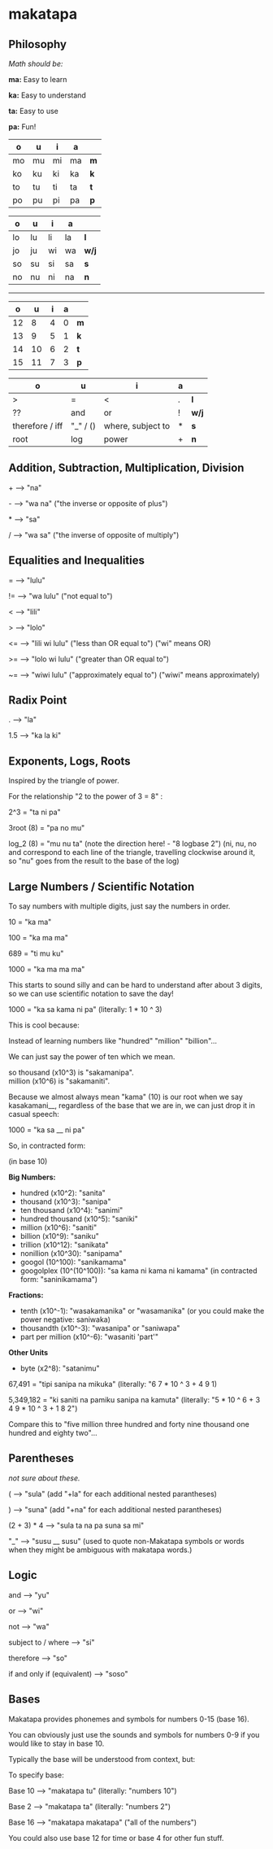 # makatapa

## Philosophy

_Math should be:_

**ma:** Easy to learn

**ka:** Easy to understand

**ta:** Easy to use

**pa:** Fun!




|o|u|i|a||
|-|-|-|-|-|
|mo|mu|mi|ma|**m**|
|ko|ku|ki|ka|**k**|
|to|tu|ti|ta|**t**|
|po|pu|pi|pa|**p**|

|o|u|i|a||
|-|-|-|-|-|
|lo|lu|li|la|**l**|
|jo|ju|wi|wa|**w/j**|
|so|su|si|sa|**s**|
|no|nu|ni|na|**n**|

---

|o|u|i|a||
|-|-|-|-|-|
|12|8|4|0|**m**|
|13|9|5|1|**k**|
|14|10|6|2|**t**|
|15|11|7|3|**p**|

|o|u|i|a||
|-|-|-|-|-|
|>|=|<|.|**l**|
|??|and|or|!|**w/j**|
|therefore / iff|"_" / ()| where, subject to|\*|**s**|
|root|log|power|+|**n**|

## Addition, Subtraction, Multiplication, Division

\+ --> "na"

\- --> "wa na" ("the inverse or opposite of plus")

\* --> "sa"

/ --> "wa sa" ("the inverse of opposite of multiply")


## Equalities and Inequalities

= --> "lulu"

!= --> "wa lulu" ("not equal to")

\< --> "lili"

\> --> "lolo"

\<= --> "lili wi lulu" ("less than OR equal to") ("wi" means OR)

\>= --> "lolo wi lulu" ("greater than OR equal to")

\~= --> "wiwi lulu" ("approximately equal to") ("wiwi" means approximately)

## Radix Point 

. --> "la"

1.5 --> "ka la ki"

## Exponents, Logs, Roots

Inspired by the triangle of power. 

For the relationship "2 to the power of 3 = 8" :

2^3 = "ta ni pa"

3root (8) = "pa no mu" 

log_2 (8) = "mu nu ta" (note the direction here! - "8 logbase 2") (ni, nu, no and correspond to each line of the triangle, travelling clockwise around it, so "nu" goes from the result to the base of the log)

## Large Numbers / Scientific Notation

To say numbers with multiple digits, just say the numbers in order.

10 = "ka ma"

100 = "ka ma ma"

689 = "ti mu ku"

1000 = "ka ma ma ma"

This starts to sound silly and can be hard to understand after about 3 digits, so we can use scientific notation to save the day!

1000 = "ka sa kama ni pa" (literally: 1 * 10 ^ 3)

This is cool because:

Instead of learning numbers like "hundred" "million" "billion"...

We can just say the power of ten which we mean.

so thousand (x10^3) is "sakamanipa".  
million (x10^6) is "sakamaniti".

Because we almost always mean "kama" (10) is our root when we say kasakamani__, regardless of the base that we are in, we can just drop it in casual speech:

1000 = "ka sa __ ni pa"

So, in contracted form:

(in base 10)

**Big Numbers:**

* hundred (x10^2): "sanita"  
* thousand (x10^3): "sanipa" 
* ten thousand (x10^4): "sanimi" 
* hundred thousand (x10^5): "saniki" 
* million (x10^6): "saniti" 
* billion (x10^9): "saniku"
* trillion (x10^12): "sanikata"
* nonillion (x10^30): "sanipama"
* googol (10^100): "sanikamama"
* googolplex (10^(10^100)): "sa kama ni kama ni kamama" (in contracted form: "saninikamama")

**Fractions:**

* tenth (x10^-1): "wasakamanika" or "wasamanika" (or you could make the power negative: saniwaka)
* thousandth (x10^-3): "wasanipa" or "saniwapa"
* part per million (x10^-6): "wasaniti 'part'"

**Other Units**

* byte (x2^8): "satanimu"

67,491 = "tipi sanipa na mikuka" (literally: "6 7 * 10 ^ 3 + 4 9 1)

5,349,182 = "ki saniti na pamiku sanipa na kamuta" (literally: "5 * 10 ^ 6 + 3 4 9 * 10 ^ 3 + 1 8 2")

Compare this to "five million three hundred and forty nine thousand one hundred and eighty two"...

## Parentheses

_not sure about these._

( --> "sula" (add "+la" for each additional nested parantheses)

) --> "suna" (add "+na" for each additional nested parantheses)

(2 + 3) * 4 --> "sula ta na pa suna sa mi"

"_" --> "susu __ susu" (used to quote non-Makatapa symbols or words when they might be ambiguous with makatapa words.)

## Logic 

and --> "yu"

or --> "wi"

not --> "wa"

subject to / where --> "si"

therefore --> "so"

if and only if (equivalent) --> "soso"

## Bases

Makatapa provides phonemes and symbols for numbers 0-15 (base 16).

You can obviously just use the sounds and symbols for numbers 0-9 if you would like to stay in base 10.

Typically the base will be understood from context, but:

To specify base:

Base 10 --> "makatapa tu" (literally: "numbers 10")

Base 2 --> "makatapa ta" (literally: "numbers 2")

Base 16 --> "makatapa makatapa" ("all of the numbers")

You could also use base 12 for time or base 4 for other fun stuff.


